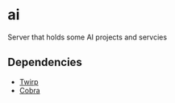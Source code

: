 # ai
Server that holds some AI projects and servcies

## Dependencies
- [Twirp](https://twitchtv.github.io/twirp/docs/install.html)
- [Cobra](https://github.com/spf13/cobra)
